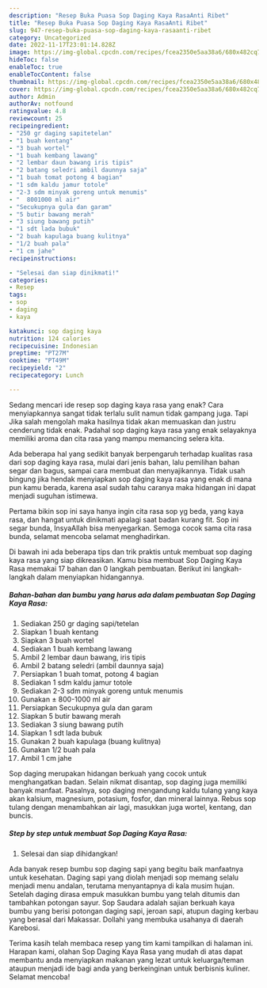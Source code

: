 ```yaml
---
description: "Resep Buka Puasa Sop Daging Kaya RasaAnti Ribet"
title: "Resep Buka Puasa Sop Daging Kaya RasaAnti Ribet"
slug: 947-resep-buka-puasa-sop-daging-kaya-rasaanti-ribet
category: Uncategorized
date: 2022-11-17T23:01:14.828Z
image: https://img-global.cpcdn.com/recipes/fcea2350e5aa38a6/680x482cq70/sop-daging-kaya-rasa-foto-resep-utama.jpg
hideToc: false
enableToc: true
enableTocContent: false
thumbnail: https://img-global.cpcdn.com/recipes/fcea2350e5aa38a6/680x482cq70/sop-daging-kaya-rasa-foto-resep-utama.jpg
cover: https://img-global.cpcdn.com/recipes/fcea2350e5aa38a6/680x482cq70/sop-daging-kaya-rasa-foto-resep-utama.jpg
author: Admin
authorAv: notfound
ratingvalue: 4.8
reviewcount: 25
recipeingredient:
- "250 gr daging sapitetelan"
- "1 buah kentang"
- "3 buah wortel"
- "1 buah kembang lawang"
- "2 lembar daun bawang iris tipis"
- "2 batang seledri ambil daunnya saja"
- "1 buah tomat potong 4 bagian"
- "1 sdm kaldu jamur totole"
- "2-3 sdm minyak goreng untuk menumis"
- "  8001000 ml air"
- "Secukupnya gula dan garam"
- "5 butir bawang merah"
- "3 siung bawang putih"
- "1 sdt lada bubuk"
- "2 buah kapulaga buang kulitnya"
- "1/2 buah pala"
- "1 cm jahe"
recipeinstructions:

- "Selesai dan siap dinikmati!"
categories:
- Resep
tags:
- sop
- daging
- kaya

katakunci: sop daging kaya 
nutrition: 124 calories
recipecuisine: Indonesian
preptime: "PT27M"
cooktime: "PT49M"
recipeyield: "2"
recipecategory: Lunch

---
```



Sedang mencari ide resep sop daging kaya rasa yang enak? Cara menyiapkannya sangat tidak terlalu sulit namun tidak gampang juga. Tapi Jika salah mengolah maka hasilnya tidak akan memuaskan dan justru cenderung tidak enak. Padahal sop daging kaya rasa yang enak selayaknya memiliki aroma dan cita rasa yang mampu memancing selera kita.


Ada beberapa hal yang sedikit banyak berpengaruh terhadap kualitas rasa dari sop daging kaya rasa, mulai dari jenis bahan, lalu pemilihan bahan segar dan bagus, sampai cara membuat dan menyajikannya. Tidak usah bingung jika hendak menyiapkan sop daging kaya rasa yang enak di mana pun kamu berada, karena asal sudah tahu caranya maka hidangan ini dapat menjadi suguhan istimewa.

Pertama bikin sop ini saya hanya ingin cita rasa sop yg beda, yang kaya rasa, dan hangat untuk dinikmati apalagi saat badan kurang fit. Sop ini segar bunda, InsyaAllah bisa menyegarkan. Semoga cocok sama cita rasa bunda, selamat mencoba selamat menghadirkan.


Di bawah ini ada beberapa tips dan trik praktis untuk membuat sop daging kaya rasa yang siap dikreasikan. Kamu bisa membuat Sop Daging Kaya Rasa memakai 17 bahan dan 0 langkah pembuatan. Berikut ini langkah-langkah dalam menyiapkan hidangannya.

<!--inarticleads1-->

##### Bahan-bahan dan bumbu yang harus ada dalam pembuatan Sop Daging Kaya Rasa:

1. Sediakan 250 gr daging sapi/tetelan
1. Siapkan 1 buah kentang
1. Siapkan 3 buah wortel
1. Sediakan 1 buah kembang lawang
1. Ambil 2 lembar daun bawang, iris tipis
1. Ambil 2 batang seledri (ambil daunnya saja)
1. Persiapkan 1 buah tomat, potong 4 bagian
1. Sediakan 1 sdm kaldu jamur totole
1. Sediakan 2-3 sdm minyak goreng untuk menumis
1. Gunakan  ± 800-1000 ml air
1. Persiapkan Secukupnya gula dan garam
1. Siapkan 5 butir bawang merah
1. Sediakan 3 siung bawang putih
1. Siapkan 1 sdt lada bubuk
1. Gunakan 2 buah kapulaga (buang kulitnya)
1. Gunakan 1/2 buah pala
1. Ambil 1 cm jahe


Sop daging merupakan hidangan berkuah yang cocok untuk menghangatkan badan. Selain nikmat disantap, sop daging juga memiliki banyak manfaat. Pasalnya, sop daging mengandung kaldu tulang yang kaya akan kalsium, magnesium, potasium, fosfor, dan mineral lainnya. Rebus sop tulang dengan menambahkan air lagi, masukkan juga wortel, kentang, dan buncis. 

<!--inarticleads2-->

##### Step by step untuk membuat Sop Daging Kaya Rasa:


1. Selesai dan siap dihidangkan!

Ada banyak resep bumbu sop daging sapi yang begitu baik manfaatnya untuk kesehatan. Daging sapi yang diolah menjadi sop memang selalu menjadi menu andalan, terutama menyantapnya di kala musim hujan. Setelah daging dirasa empuk masukkan bumbu yang telah ditumis dan tambahkan potongan sayur. Sop Saudara adalah sajian berkuah kaya bumbu yang berisi potongan daging sapi, jeroan sapi, atupun daging kerbau yang berasal dari Makassar. Dollahi yang membuka usahanya di daerah Karebosi. 

Terima kasih telah membaca resep yang tim kami tampilkan di halaman ini. Harapan kami, olahan Sop Daging Kaya Rasa yang mudah di atas dapat membantu anda menyiapkan makanan yang lezat untuk keluarga/teman ataupun menjadi ide bagi anda yang berkeinginan untuk berbisnis kuliner. Selamat mencoba!
